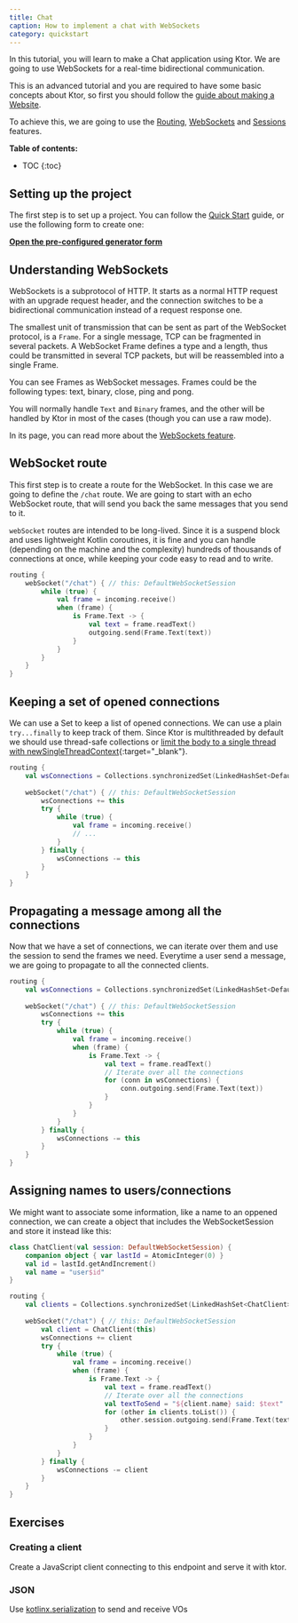 ```yaml
---
title: Chat
caption: How to implement a chat with WebSockets
category: quickstart
---
```


In this tutorial, you will learn to make a Chat application using Ktor.
We are going to use WebSockets for a real-time bidirectional communication.

This is an advanced tutorial and you are required to have some basic concepts about Ktor,
so first you should follow the [guide about making a Website](/quickstart/guides/website.html).

To achieve this, we are going to use the [Routing], [WebSockets] and [Sessions] features.

[Routing]: /features/routing.html
[WebSockets]: /features/websockets.html
[Sessions]: /features/sessions.html

**Table of contents:**

* TOC
{:toc}

## Setting up the project

The first step is to set up a project. You can follow the [Quick Start](/quickstart/index.html) guide,
or use the following form to create one:

[**Open the pre-configured generator form**](javascript:$('#start_ktor_io_form').toggle())

<iframe src="{{ site.ktor_init_tools_url }}#dependency=ktor-sessions&dependency=routing&dependency=ktor-websockets&artifact-name=chat" id="start_ktor_io_form" style="border:1px solid #343a40;width:100%;height:574px;display:none;"></iframe>

## Understanding WebSockets

WebSockets is a subprotocol of HTTP. It starts as a normal HTTP request with an upgrade request header,
and the connection switches to be a bidirectional communication instead of a request response one.

The smallest unit of transmission that can be sent as part of the WebSocket protocol, is a `Frame`.
For a single message, TCP can be fragmented in several packets. A WebSocket Frame defines a type and a length,
thus could be transmitted in several TCP packets, but will be reassembled into a single Frame.

You can see Frames as WebSocket messages. Frames could be the following types: text, binary, close, ping and pong.

You will normally handle `Text` and `Binary` frames, and the other will be handled by Ktor in most of the cases
(though you can use a raw mode).

In its page, you can read more about the [WebSockets feature](/features/websockets.html).  

## WebSocket route

This first step is to create a route for the WebSocket. In this case we are going to define the `/chat` route.
We are going to start with an echo WebSocket route, that will send you back the same messages that you send to it.

`webSocket` routes are intended to be long-lived. Since it is a suspend block and uses lightweight Kotlin coroutines,
it is fine and you can handle (depending on the machine and the complexity) hundreds of thousands of connections
at once, while keeping your code easy to read and to write.

```kotlin
routing {
    webSocket("/chat") { // this: DefaultWebSocketSession
        while (true) {
            val frame = incoming.receive()
            when (frame) {
                is Frame.Text -> {
                    val text = frame.readText()
                    outgoing.send(Frame.Text(text))
                }
            }
        }
    }
}
```

## Keeping a set of opened connections

We can use a Set to keep a list of opened connections. We can use a plain `try...finally` to keep track of them.
Since Ktor is multithreaded by default we should use thread-safe collections or [limit the body to a single thread with newSingleThreadContext](https://github.com/Kotlin/kotlinx.coroutines/blob/master/coroutines-guide.md#coroutine-context-and-dispatchers){:target="_blank"}. 

```kotlin
routing {
    val wsConnections = Collections.synchronizedSet(LinkedHashSet<DefaultWebSocketSession>())
    
    webSocket("/chat") { // this: DefaultWebSocketSession
        wsConnections += this
        try {
            while (true) {
                val frame = incoming.receive()
                // ...
            }
        } finally {
            wsConnections -= this
        }
    }
}
```

## Propagating a message among all the connections

Now that we have a set of connections, we can iterate over them and use the session
to send the frames we need.
Everytime a user send a message, we are going to propagate to all the connected clients.

```kotlin
routing {
    val wsConnections = Collections.synchronizedSet(LinkedHashSet<DefaultWebSocketSession>())
    
    webSocket("/chat") { // this: DefaultWebSocketSession
        wsConnections += this
        try {
            while (true) {
                val frame = incoming.receive()
                when (frame) {
                    is Frame.Text -> {
                        val text = frame.readText()
                        // Iterate over all the connections
                        for (conn in wsConnections) {
                            conn.outgoing.send(Frame.Text(text))
                        }
                    }
                }
            }
        } finally {
            wsConnections -= this
        }
    }
}
```

## Assigning names to users/connections

We might want to associate some information, like a name to an oppened connection,
we can create a object that includes the WebSocketSession and store it instead
like this:

```kotlin
class ChatClient(val session: DefaultWebSocketSession) {
    companion object { var lastId = AtomicInteger(0) }
    val id = lastId.getAndIncrement()
    val name = "user$id"
}

routing {
    val clients = Collections.synchronizedSet(LinkedHashSet<ChatClient>())
    
    webSocket("/chat") { // this: DefaultWebSocketSession
        val client = ChatClient(this)
        wsConnections += client
        try {
            while (true) {
                val frame = incoming.receive()
                when (frame) {
                    is Frame.Text -> {
                        val text = frame.readText()
                        // Iterate over all the connections
                        val textToSend = "${client.name} said: $text"
                        for (other in clients.toList()) {
                            other.session.outgoing.send(Frame.Text(textToSend))
                        }
                    }
                }
            }
        } finally {
            wsConnections -= client
        }
    }
}
```

## Exercises

### Creating a client

Create a JavaScript client connecting to this endpoint and serve it with ktor.

### JSON

Use [kotlinx.serialization](https://github.com/Kotlin/kotlinx.serialization) to send and receive VOs

